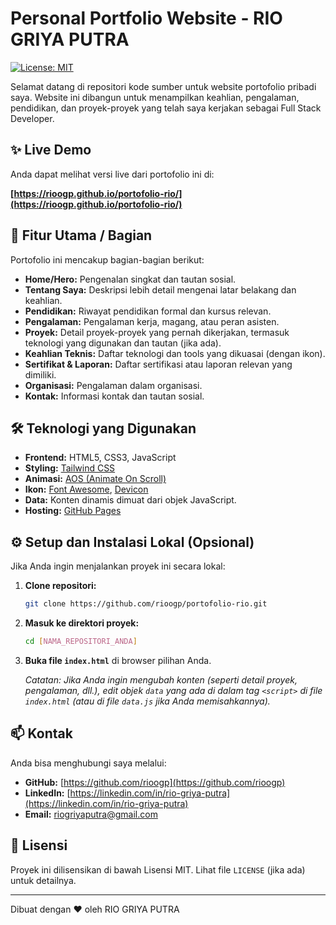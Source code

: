 # Personal Portfolio Website - RIO GRIYA PUTRA

[![License: MIT](https://img.shields.io/badge/License-MIT-yellow.svg)](https://opensource.org/licenses/MIT)

Selamat datang di repositori kode sumber untuk website portofolio pribadi saya. Website ini dibangun untuk menampilkan keahlian, pengalaman, pendidikan, dan proyek-proyek yang telah saya kerjakan sebagai Full Stack Developer.

## ✨ Live Demo

Anda dapat melihat versi live dari portofolio ini di:

**[https://rioogp.github.io/portofolio-rio/](https://rioogp.github.io/portofolio-rio/)**

## 🚀 Fitur Utama / Bagian

Portofolio ini mencakup bagian-bagian berikut:

*   **Home/Hero:** Pengenalan singkat dan tautan sosial.
*   **Tentang Saya:** Deskripsi lebih detail mengenai latar belakang dan keahlian.
*   **Pendidikan:** Riwayat pendidikan formal dan kursus relevan.
*   **Pengalaman:** Pengalaman kerja, magang, atau peran asisten.
*   **Proyek:** Detail proyek-proyek yang pernah dikerjakan, termasuk teknologi yang digunakan dan tautan (jika ada).
*   **Keahlian Teknis:** Daftar teknologi dan tools yang dikuasai (dengan ikon).
*   **Sertifikat & Laporan:** Daftar sertifikasi atau laporan relevan yang dimiliki.
*   **Organisasi:** Pengalaman dalam organisasi.
*   **Kontak:** Informasi kontak dan tautan sosial.

## 🛠️ Teknologi yang Digunakan

*   **Frontend:** HTML5, CSS3, JavaScript
*   **Styling:** [Tailwind CSS](https://tailwindcss.com/)
*   **Animasi:** [AOS (Animate On Scroll)](https://michalsnik.github.io/aos/)
*   **Ikon:** [Font Awesome](https://fontawesome.com/), [Devicon](https://devicon.dev/)
*   **Data:** Konten dinamis dimuat dari objek JavaScript.
*   **Hosting:** [GitHub Pages](https://pages.github.com/)

## ⚙️ Setup dan Instalasi Lokal (Opsional)

Jika Anda ingin menjalankan proyek ini secara lokal:

1.  **Clone repositori:**
    ```bash
    git clone https://github.com/rioogp/portofolio-rio.git
    ```
2.  **Masuk ke direktori proyek:**
    ```bash
    cd [NAMA_REPOSITORI_ANDA]
    ```
3.  **Buka file `index.html`** di browser pilihan Anda.

    *Catatan: Jika Anda ingin mengubah konten (seperti detail proyek, pengalaman, dll.), edit objek `data` yang ada di dalam tag `<script>` di file `index.html` (atau di file `data.js` jika Anda memisahkannya).*

## 📫 Kontak

Anda bisa menghubungi saya melalui:

*   **GitHub:** [https://github.com/rioogp](https://github.com/rioogp)
*   **LinkedIn:** [https://linkedin.com/in/rio-griya-putra](https://linkedin.com/in/rio-griya-putra)
*   **Email:** [riogriyaputra@gmail.com](mailto:riogriyaputra@gmail.com)

## 📄 Lisensi

Proyek ini dilisensikan di bawah Lisensi MIT. Lihat file `LICENSE` (jika ada) untuk detailnya.

---

Dibuat dengan ❤️ oleh RIO GRIYA PUTRA

